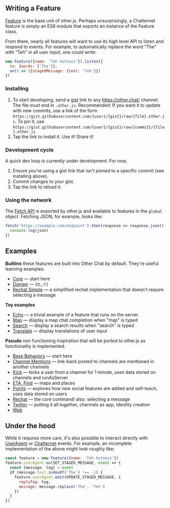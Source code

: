 ## Writing a Feature

[Feature](https://apps.other.chat/docs/Feature.html) is the base unit of other.js. Perhaps unsurprisingly, a Chatternet feature is simply an ES6 module that exports an instance of the Feature class.

From there, nearly all features will want to use its high level API to listen and respond to events. For example, to automatically replace the word "The" with "Teh" in all user input, one could write:
```js
new Feature({name: 'Teh hotnezz'}).listen({
  to: {words: ['The']},
  on() => ({stagedMessage: {text: 'Teh'}})
})
```

### Installing

1. To start developing, send a [gist](https://gist.github.com/) link to any https://other.chat/ channel. The file must end in `.other.js`. Recommended: If you want it to update with new commits, use a link of the form `https://gist.githubusercontent.com/{user}/{gist}/raw/{file}.other.js`. To pin it, use `https://gist.githubusercontent.com/{user}/{gist}/raw/{commit}/{file}.other.js`
1. Tap the link to install it. Use it! Share it!

### Development cycle

A quick dev loop is currently under development. For now,

1. Ensure you're using a gist link that isn't pinned to a specific commit (see installing above).
1. Commit changes to your gist.
1. Tap the link to reload it.

### Using the network

The [Fetch API](https://developer.mozilla.org/en-US/docs/Web/API/Fetch_API) is exported by other.js and available to features in the `global` object. Fetching JSON, for example, looks like:
```js
fetch('https://example.com/endpoint').then(response => response.json()).then(json => {
  console.log(json)
})
```

## Examples

**Builtins** these features are built into Other Chat by default. They're useful learning examples.

* [Core](https://github.com/other-xyz/other.js/blob/master/builtins/core.other.js) &mdash; start here
* [Donger](https://github.com/other-xyz/other.js/blob/master/builtins/donger.other.js) &mdash; (⊙_☉)
* [Rechat Simple](https://github.com/other-xyz/other.js/blob/master/builtins/rechat.other.js) &mdash; a simplified rechat implementation that doesn't require selecting a message

**Toy examples**

* [Echo](https://github.com/other-xyz/other.js/blob/master/examples/echo.other.js) &mdash; a trivial example of a feature that runs on the server.
* [Map](https://github.com/other-xyz/other.js/blob/master/examples/map.other.js) &mdash; display a map chat completion when "map" is typed
* [Search](https://github.com/other-xyz/other.js/blob/master/examples/search.other.js) &mdash; display a search results when "search" is typed
* [Translate](https://github.com/other-xyz/other.js/blob/master/examples/translate.other.js) &mdash; display translations of user input

**Pseudo** non functioning inspiration that will be ported to other.js as functionality is implemented.

* [Base Behaviors](https://github.com/other-xyz/other.js/blob/master/pseudo/core/base.pseudo.js) &mdash; start here
* [Channel Mentions](https://github.com/other-xyz/other.js/blob/master/pseudo/core/channel-mentions.pseudo.js) &mdash; link-back posted to channels are mentioned in another channels
* [Kick](https://github.com/other-xyz/other.js/blob/master/pseudo/core/kick.pseudo.js) &mdash; kicks a user from a channel for 1 minute, uses data stored on channels and runAsServer
* [ETA, Find](https://github.com/other-xyz/other.js/blob/master/pseudo/core/map.pseudo.js) &mdash; maps and places
* [Points](https://github.com/other-xyz/other.js/blob/master/pseudo/extras/points.pseudo.js) &mdash; explores how new social features are added and self-teach, uses data stored on users
* [Rechat](https://github.com/other-xyz/other.js/blob/master/pseudo/core/rechat.pseudo.js) &mdash; the core command! also: selecting a message
* [Twitter](https://github.com/other-xyz/other.js/blob/master/pseudo/apps/twitter.pseudo.js) &mdash; putting it all together, channels as app, identity creation
* [Web](https://github.com/other-xyz/other.js/blob/master/pseudo/core/web.pseudo.js)

## Under the hood

While it requires more care, it's also possible to interact directly with
[UserAgent](https://apps.other.chat/docs/UserAgent.html) or [Chatternet](https://apps.other.chat/docs/Chatternet.html) events. For example, an incomplete implementation of the above might look roughly like:
```js
const feature = new Feature({name: 'Teh hotnezz'})
feature.userAgent.on(SET_STAGED_MESSAGE, event => {
  const {message, tag} = event
  if (message.text.indexOf('The') !== -1) {
    feature.userAgent.emit(UPDATE_STAGED_MESSAGE, {
      replyTag: tag,
      message: message.replace('The', 'Teh')
    })
  }
})
```
